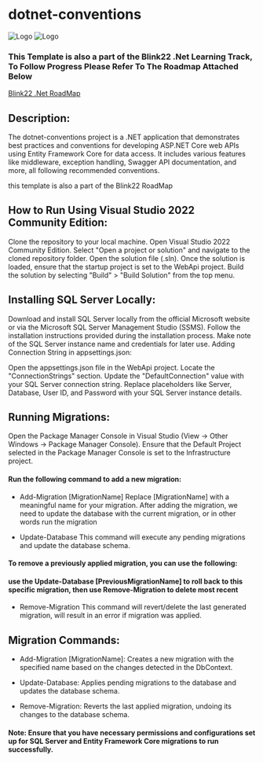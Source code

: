 # dotnet-conventions

![Logo](https://avatars.githubusercontent.com/u/19664623?s=200&v=4)
![Logo](https://upload.wikimedia.org/wikipedia/commons/thumb/e/ee/.NET_Core_Logo.svg/120px-.NET_Core_Logo.svg.png)

### This Template is also a part of the Blink22 .Net Learning Track, To Follow Progress Please Refer To The Roadmap Attached Below
[Blink22 .Net RoadMap](https://roadmap.sh/r?id=6643472c662f1deb3431399f)



## Description:
The dotnet-conventions project is a .NET application that demonstrates best practices and conventions for developing ASP.NET Core web APIs using Entity Framework Core for data access. It includes various features like middleware, exception handling, Swagger API documentation, and more, all following recommended conventions.

this template is also a part of the Blink22 RoadMap

## How to Run Using Visual Studio 2022 Community Edition:

Clone the repository to your local machine.
Open Visual Studio 2022 Community Edition.
Select "Open a project or solution" and navigate to the cloned repository folder. Open the solution file (.sln).
Once the solution is loaded, ensure that the startup project is set to the WebApi project.
Build the solution by selecting "Build" > "Build Solution" from the top menu.

## Installing SQL Server Locally:

Download and install SQL Server locally from the official Microsoft website or via the Microsoft SQL Server Management Studio (SSMS).
Follow the installation instructions provided during the installation process.
Make note of the SQL Server instance name and credentials for later use.
Adding Connection String in appsettings.json:

Open the appsettings.json file in the WebApi project.
Locate the "ConnectionStrings" section.
Update the "DefaultConnection" value with your SQL Server connection string. Replace placeholders like Server, Database, User ID, and Password with your SQL Server instance details.

## Running Migrations:

Open the Package Manager Console in Visual Studio (View -> Other Windows -> Package Manager Console).
Ensure that the Default Project selected in the Package Manager Console is set to the Infrastructure project.

#### Run the following command to add a new migration:
* Add-Migration [MigrationName]
Replace [MigrationName] with a meaningful name for your migration.
After adding the migration, we need to update the database with the current migration, or in other words run the migration

* Update-Database
This command will execute any pending migrations and update the database schema.

#### To remove a previously applied migration, you can use the following:
#### use the Update-Database [PreviousMigrationName] to roll back to this specific migration, then use Remove-Migration to delete most recent

* Remove-Migration
This command will revert/delete the last generated migration, will result in an error if migration was applied.

## Migration Commands:

* Add-Migration [MigrationName]: Creates a new migration with the specified name based on the changes detected in the DbContext.
 
* Update-Database: Applies pending migrations to the database and updates the database schema.
  
* Remove-Migration: Reverts the last applied migration, undoing its changes to the database schema.
  
#### Note: Ensure that you have necessary permissions and configurations set up for SQL Server and Entity Framework Core migrations to run successfully.
